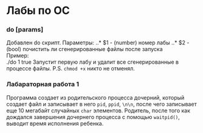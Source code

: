# Лабы по ОС
### do [params]
Добавлен do скрипт.
Параметры: 
..* $1 - (number) номер лабы
..* $2 - (bool) почистить ли сгенерированные файлы после запуска  
Пример:  
./do 1 true Запустит первую лабу и удалит все сгенерированные в процессе файлы.
P.S. `chmod +x` никто не отменял.
### Лабараторная работа 1
Программа создает из родительского процесса дочерний, который создает файл и записывает в него `pid`, `ppid`, `\n\n`, после чего записывает еще 10 мегабайт случайных `char` элементов. Родитель, после того как дождался завершения дочернего процесса с помощью `waitpid()`,  выводит время исполнения ребенка.   